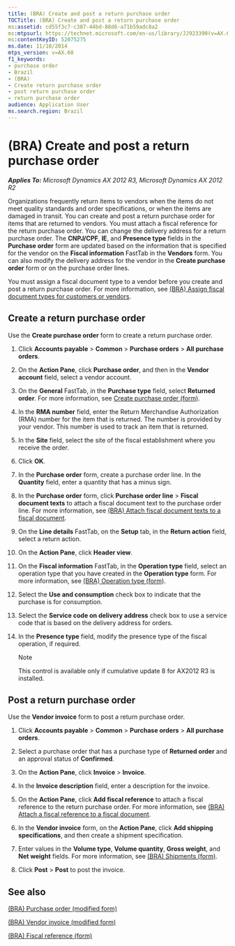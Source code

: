 ```yaml
---
title: (BRA) Create and post a return purchase order
TOCTitle: (BRA) Create and post a return purchase order
ms:assetid: cd55f3c7-c387-44bd-88d6-a71b59adc8a2
ms:mtpsurl: https://technet.microsoft.com/en-us/library/JJ923390(v=AX.60)
ms:contentKeyID: 52075275
ms.date: 11/18/2014
mtps_version: v=AX.60
f1_keywords:
- purchase order
- Brazil
- (BRA)
- Create return purchase order
- post return purchase order
- return purchase order
audience: Application User
ms.search.region: Brazil
---
```


# (BRA) Create and post a return purchase order 


_**Applies To:** Microsoft Dynamics AX 2012 R3, Microsoft Dynamics AX 2012 R2_

Organizations frequently return items to vendors when the items do not meet quality standards and order specifications, or when the items are damaged in transit. You can create and post a return purchase order for items that are returned to vendors. You must attach a fiscal reference for the return purchase order. You can change the delivery address for a return purchase order. The **CNPJ/CPF**, **IE**, and **Presence type** fields in the **Purchase order** form are updated based on the information that is specified for the vendor on the **Fiscal information** FastTab in the **Vendors** form. You can also modify the delivery address for the vendor in the **Create purchase order** form or on the purchase order lines.

You must assign a fiscal document type to a vendor before you create and post a return purchase order. For more information, see [(BRA) Assign fiscal document types for customers or vendors](bra-assign-fiscal-document-types-for-customers-or-vendors.md).

## Create a return purchase order

Use the **Create purchase order** form to create a return purchase order.

1.  Click **Accounts payable** \> **Common** \> **Purchase orders** \> **All purchase orders**.

2.  On the **Action Pane**, click **Purchase order**, and then in the **Vendor account** field, select a vendor account.

3.  On the **General** FastTab, in the **Purchase type** field, select **Returned order**. For more information, see [Create purchase order (form)](https://technet.microsoft.com/en-us/library/aa570189\(v=ax.60\)).

4.  In the **RMA number** field, enter the Return Merchandise Authorization (RMA) number for the item that is returned. The number is provided by your vendor. This number is used to track an item that is returned.

5.  In the **Site** field, select the site of the fiscal establishment where you receive the order.

6.  Click **OK**.

7.  In the **Purchase order** form, create a purchase order line. In the **Quantity** field, enter a quantity that has a minus sign.

8.  In the **Purchase order** form, click **Purchase order line** \> **Fiscal document texts** to attach a fiscal document text to the purchase order line. For more information, see [(BRA) Attach fiscal document texts to a fiscal document](bra-attach-fiscal-document-texts-to-a-fiscal-document.md).

9.  On the **Line details** FastTab, on the **Setup** tab, in the **Return action** field, select a return action.

10. On the **Action Pane**, click **Header view**.

11. On the **Fiscal information** FastTab, in the **Operation type** field, select an operation type that you have created in the **Operation type** form. For more information, see [(BRA) Operation type (form)](https://technet.microsoft.com/en-us/library/jj822922\(v=ax.60\)).

12. Select the **Use and consumption** check box to indicate that the purchase is for consumption.

13. Select the **Service code on delivery address** check box to use a service code that is based on the delivery address for orders.

14. In the **Presence type** field, modify the presence type of the fiscal operation, if required.
    

    > [!NOTE]
    > <P>This control is available only if cumulative update 8 for AX2012 R3 is installed.</P>



## Post a return purchase order

Use the **Vendor invoice** form to post a return purchase order.

1.  Click **Accounts payable** \> **Common** \> **Purchase orders** \> **All purchase orders**.

2.  Select a purchase order that has a purchase type of **Returned order** and an approval status of **Confirmed**.

3.  On the **Action Pane**, click **Invoice** \> **Invoice**.

4.  In the **Invoice description** field, enter a description for the invoice.

5.  On the **Action Pane**, click **Add fiscal reference** to attach a fiscal reference to the return purchase order. For more information, see [(BRA) Attach a fiscal reference to a fiscal document](bra-attach-a-fiscal-reference-to-a-fiscal-document.md).

6.  In the **Vendor invoice** form, on the **Action Pane**, click **Add shipping specifications**, and then create a shipment specification.

7.  Enter values in the **Volume type**, **Volume quantity**, **Gross weight**, and **Net weight** fields. For more information, see [(BRA) Shipments (form)](https://technet.microsoft.com/en-us/library/jj683240\(v=ax.60\)).

8.  Click **Post** \> **Post** to post the invoice.

## See also

[(BRA) Purchase order (modified form)](https://technet.microsoft.com/en-us/library/jj911277\(v=ax.60\))

[(BRA) Vendor invoice (modified form)](https://technet.microsoft.com/en-us/library/jj898464\(v=ax.60\))

[(BRA) Fiscal reference (form)](https://technet.microsoft.com/en-us/library/jj710558\(v=ax.60\))

  


